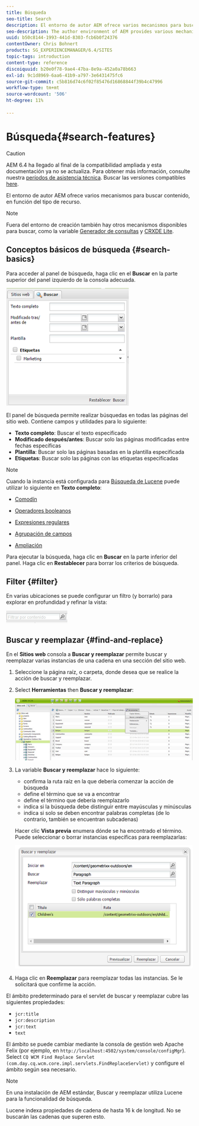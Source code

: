```yaml
---
title: Búsqueda
seo-title: Search
description: El entorno de autor AEM ofrece varios mecanismos para buscar contenido, en función del tipo de recurso.
seo-description: The author environment of AEM provides various mechanisms for searching for content, dependent on the resource type.
uuid: b50c8144-1993-441d-8303-fcb6b0f24376
contentOwner: Chris Bohnert
products: SG_EXPERIENCEMANAGER/6.4/SITES
topic-tags: introduction
content-type: reference
discoiquuid: b20e0f78-9ae4-47ba-8e9a-452a0a78b663
exl-id: 9c1d8969-6aa6-41b9-a797-3e6431475fc6
source-git-commit: c5b816d74c6f02f85476d16868844f39b4c47996
workflow-type: tm+mt
source-wordcount: '506'
ht-degree: 11%

---
```


# Búsqueda{#search-features}

>[!CAUTION]
>
>AEM 6.4 ha llegado al final de la compatibilidad ampliada y esta documentación ya no se actualiza. Para obtener más información, consulte nuestra [períodos de asistencia técnica](https://helpx.adobe.com/es/support/programs/eol-matrix.html). Buscar las versiones compatibles [here](https://experienceleague.adobe.com/docs/).

El entorno de autor AEM ofrece varios mecanismos para buscar contenido, en función del tipo de recurso.

>[!NOTE]
>
>Fuera del entorno de creación también hay otros mecanismos disponibles para buscar, como la variable [Generador de consultas](/help/sites-developing/querybuilder-api.md) y [CRXDE Lite](/help/sites-developing/developing-with-crxde-lite.md).

## Conceptos básicos de búsqueda {#search-basics}

Para acceder al panel de búsqueda, haga clic en el **Buscar** en la parte superior del panel izquierdo de la consola adecuada.

![chlimage_1-140](assets/chlimage_1-140.png)

El panel de búsqueda permite realizar búsquedas en todas las páginas del sitio web. Contiene campos y utilidades para lo siguiente:

* **Texto completo**: Buscar el texto especificado
* **Modificado después/antes**: Buscar solo las páginas modificadas entre fechas específicas
* **Plantilla**: Buscar solo las páginas basadas en la plantilla especificada
* **Etiquetas**: Buscar solo las páginas con las etiquetas especificadas

>[!NOTE]
>
>Cuando la instancia está configurada para [Búsqueda de Lucene](/help/sites-deploying/queries-and-indexing.md) puede utilizar lo siguiente en **Texto completo**:
>
>* [Comodín](https://lucene.apache.org/core/5_3_1/queryparser/org/apache/lucene/queryparser/classic/package-summary.html#Wildcard_Searches)
>* [Operadores booleanos](https://lucene.apache.org/core/5_3_1/queryparser/org/apache/lucene/queryparser/classic/package-summary.html#Boolean_operators)
>
>* [Expresiones regulares](https://lucene.apache.org/core/5_3_1/queryparser/org/apache/lucene/queryparser/classic/package-summary.html#Regexp_Searches)
>* [Agrupación de campos](https://lucene.apache.org/core/5_3_1/queryparser/org/apache/lucene/queryparser/classic/package-summary.html#Field_Grouping)
>* [Ampliación](https://lucene.apache.org/core/5_3_1/queryparser/org/apache/lucene/queryparser/classic/package-summary.html#Boosting_a_Term)
>


Para ejecutar la búsqueda, haga clic en **Buscar** en la parte inferior del panel. Haga clic en **Restablecer** para borrar los criterios de búsqueda.

## Filter {#filter}

En varias ubicaciones se puede configurar un filtro (y borrarlo) para explorar en profundidad y refinar la vista:

![chlimage_1-141](assets/chlimage_1-141.png)

## Buscar y reemplazar {#find-and-replace}

En el **Sitios web** consola a **Buscar y reemplazar** permite buscar y reemplazar varias instancias de una cadena en una sección del sitio web.

1. Seleccione la página raíz, o carpeta, donde desea que se realice la acción de buscar y reemplazar.
1. Select **Herramientas** then **Buscar y reemplazar**:

   ![screen_shot_2012-02-15at120346pm](assets/screen_shot_2012-02-15at120346pm.png)

1. La variable **Buscar y reemplazar** hace lo siguiente:

   * confirma la ruta raíz en la que debería comenzar la acción de búsqueda
   * define el término que se va a encontrar
   * define el término que debería reemplazarlo
   * indica si la búsqueda debe distinguir entre mayúsculas y minúsculas
   * indica si solo se deben encontrar palabras completas (de lo contrario, también se encuentran subcadenas)

   Hacer clic **Vista previa** enumera dónde se ha encontrado el término. Puede seleccionar o borrar instancias específicas para reemplazarlas:

   ![screen_shot_2012-02-15at120719pm](assets/screen_shot_2012-02-15at120719pm.png)

1. Haga clic en **Reemplazar** para reemplazar todas las instancias. Se le solicitará que confirme la acción.

El ámbito predeterminado para el servlet de buscar y reemplazar cubre las siguientes propiedades:

* `jcr:title`
* `jcr:description`
* `jcr:text`
* `text`

El ámbito se puede cambiar mediante la consola de gestión web Apache Felix (por ejemplo, en `http://localhost:4502/system/console/configMgr`). Select `CQ WCM Find Replace Servlet (com.day.cq.wcm.core.impl.servlets.FindReplaceServlet)` y configure el ámbito según sea necesario.

>[!NOTE]
>
>En una instalación de AEM estándar, Buscar y reemplazar utiliza Lucene para la funcionalidad de búsqueda.
>
>Lucene indexa propiedades de cadena de hasta 16 k de longitud. No se buscarán las cadenas que superen esto.
